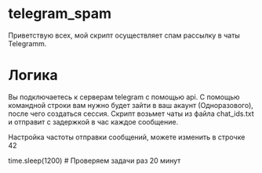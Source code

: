 # telegram_spam

Приветствую всех, мой скрипт осуществляет спам рассылку в чаты Telegramm.

# Логика

 Вы подключаетесь к серверам telegram с помощью api. С помощью командной строки вам нужно будет зайти в ваш акаунт (Одноразового), после чего создаться сессия. 
 Скрипт возьмет чаты из файла chat_ids.txt и отправит с задержкой в час каждое сообщение.

 Настройка частоты отправки сообщений, можете изменить в строчке 42

  time.sleep(1200)  # Проверяем задачи раз 20 минут

 

 
